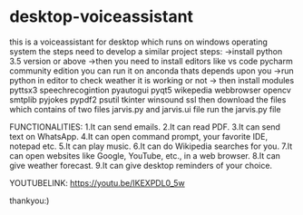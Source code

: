 # desktop-voiceassistant
this is a voiceassistant for desktop which runs on windows operating system
the steps need to develop a similar project 
steps:
->install python 3.5 version or above
->then you need to install  editors like vs code pycharm community edition you can run it on anconda thats depends upon you
->run python in editor to check weather it is working or not
-> then install modules
pyttsx3
speechrecogintion
pyautogui
pyqt5
wikepedia
webbrowser
opencv
smtplib
pyjokes
pypdf2
psutil
tkinter
winsound
ssl
then download the files which contains of two files jarvis.py and jarvis.ui file 
run the jarvis.py file 




FUNCTIONALITIES:
1.It can send emails.
2.It can read PDF.
3.It can send text on WhatsApp.
4.It can open command prompt, your favorite IDE, notepad etc.
5.It can play music.
6.It can do Wikipedia searches for you.
7.It can open websites like Google, YouTube, etc., in a web browser.
8.It can give weather forecast.
9.It can give desktop reminders of your choice.

YOUTUBELINK:
https://youtu.be/IKEXPDL0_5w

thankyou:)

